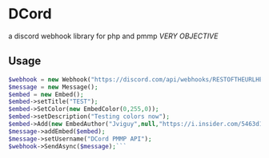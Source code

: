 # DCord
a discord webhook library for php and pmmp *VERY OBJECTIVE*
## Usage
```php
$webhook = new Webhook("https://discord.com/api/webhooks/RESTOFTHEURLHERE");
$message = new Message();
$embed = new Embed();
$embed->setTitle("TEST");
$embed->SetColor(new EmbedColor(0,255,0));
$embed->setDescription("Testing colors now");
$embed->Add(new EmbedAuthor("Jviguy",null,"https://i.insider.com/5463d18b6da811b76fd2229e?width=1200&format=jpeg"));
$message->addEmbed($embed);
$message->setUsername("DCord PMMP API");
$webhook->SendAsync($message);```
